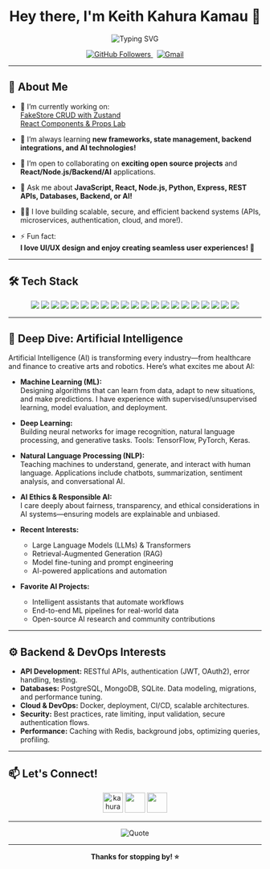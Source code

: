 <!--
  Hi there! 👋
  Welcome to my GitHub profile README. This is a dynamic, visually engaging introduction to who I am, what I love, and what I do!
-->

<h1 align="center">Hey there, I'm Keith Kahura Kamau 👋</h1>

<p align="center">
  <img src="https://readme-typing-svg.demolab.com?font=Fira+Code&duration=2500&pause=1000&color=00FFB9&center=true&vCenter=true&width=435&lines=Full+Stack+Developer;React+%7C+Node.js+%7C+Python;Backend+%26+API+Enthusiast;AI+Explorer+%F0%9F%A7%91%E2%80%8D%F0%9F%96%A5%EF%B8%8F;Always+Learning+%F0%9F%92%A1" alt="Typing SVG" />
</p>

<p align="center">
  <a href="https://github.com/keithkahurakamau">
    <img src="https://img.shields.io/github/followers/keithkahurakamau?label=Follow&style=social" alt="GitHub Followers" />
  </a>
  &nbsp;
  <a href="mailto:kahurakeith@gmail.com">
    <img src="https://img.shields.io/badge/Email-kahurakeith@gmail.com-D14836?style=flat&logo=gmail&logoColor=white" alt="Gmail" />
  </a>
</p>

---

## 🚀 About Me

- 🔭 I’m currently working on:  
  <a href="https://github.com/keithkahurakamau/fakestore-zustand-crud">FakeStore CRUD with Zustand</a>  
  <a href="https://github.com/keithkahurakamau/components-props-lab">React Components & Props Lab</a>

- 🌱 I’m always learning **new frameworks, state management, backend integrations, and AI technologies!**

- 🤝 I’m open to collaborating on **exciting open source projects** and **React/Node.js/Backend/AI** applications.

- 💬 Ask me about **JavaScript, React, Node.js, Python, Express, REST APIs, Databases, Backend, or AI!**

- 🧑‍💻 I love building scalable, secure, and efficient backend systems (APIs, microservices, authentication, cloud, and more!).

- ⚡ Fun fact:  
  <b>I love UI/UX design and enjoy creating seamless user experiences! 🎨</b>

---

## 🛠️ Tech Stack

<p align="center">
  <!-- Frontend -->
  <img src="https://img.shields.io/badge/React-20232A?style=for-the-badge&logo=react&logoColor=61DAFB" />
  <img src="https://img.shields.io/badge/JavaScript-F7DF1E?style=for-the-badge&logo=javascript&logoColor=black" />
  <img src="https://img.shields.io/badge/HTML5-E34F26?style=for-the-badge&logo=html5&logoColor=white" />
  <img src="https://img.shields.io/badge/CSS3-1572B6?style=for-the-badge&logo=css3&logoColor=white" />
  <img src="https://img.shields.io/badge/Styled--Components-DB7093?style=for-the-badge&logo=styled-components&logoColor=white" />
  <img src="https://img.shields.io/badge/Zustand-181717?style=for-the-badge&logo=zustand&logoColor=white" />

  <!-- Backend -->
  <img src="https://img.shields.io/badge/Node.js-339933?style=for-the-badge&logo=node-dot-js&logoColor=white" />
  <img src="https://img.shields.io/badge/Express.js-404D59?style=for-the-badge" />
  <img src="https://img.shields.io/badge/Python-3776AB?style=for-the-badge&logo=python&logoColor=white" />
  <img src="https://img.shields.io/badge/FastAPI-009688?style=for-the-badge&logo=fastapi&logoColor=white" />
  <img src="https://img.shields.io/badge/PostgreSQL-316192?style=for-the-badge&logo=postgresql&logoColor=white" />
  <img src="https://img.shields.io/badge/MongoDB-4EA94B?style=for-the-badge&logo=mongodb&logoColor=white" />
  <img src="https://img.shields.io/badge/Docker-2496ED?style=for-the-badge&logo=docker&logoColor=white" />
  <img src="https://img.shields.io/badge/Redis-DC382D?style=for-the-badge&logo=redis&logoColor=white" />
  <img src="https://img.shields.io/badge/JWT-000000?style=for-the-badge&logo=jsonwebtokens&logoColor=white" />
  <img src="https://img.shields.io/badge/REST%20API-02569B?style=for-the-badge&logo=api&logoColor=white" />

  <!-- AI/ML -->
  <img src="https://img.shields.io/badge/TensorFlow-FF6F00?style=for-the-badge&logo=tensorflow&logoColor=white" />
  <img src="https://img.shields.io/badge/PyTorch-EE4C2C?style=for-the-badge&logo=pytorch&logoColor=white" />
  <img src="https://img.shields.io/badge/OpenAI-412991?style=for-the-badge&logo=openai&logoColor=white" />
  <img src="https://img.shields.io/badge/scikit--learn-F7931E?style=for-the-badge&logo=scikit-learn&logoColor=white" />

  <!-- Tools -->
  <img src="https://img.shields.io/badge/Git-F05032?style=for-the-badge&logo=git&logoColor=white" />
</p>

---

## 🤖 Deep Dive: Artificial Intelligence

Artificial Intelligence (AI) is transforming every industry—from healthcare and finance to creative arts and robotics. Here’s what excites me about AI:

- **Machine Learning (ML):**  
  Designing algorithms that can learn from data, adapt to new situations, and make predictions. I have experience with supervised/unsupervised learning, model evaluation, and deployment.

- **Deep Learning:**  
  Building neural networks for image recognition, natural language processing, and generative tasks. Tools: TensorFlow, PyTorch, Keras.

- **Natural Language Processing (NLP):**  
  Teaching machines to understand, generate, and interact with human language. Applications include chatbots, summarization, sentiment analysis, and conversational AI.

- **AI Ethics & Responsible AI:**  
  I care deeply about fairness, transparency, and ethical considerations in AI systems—ensuring models are explainable and unbiased.

- **Recent Interests:**  
  - Large Language Models (LLMs) & Transformers  
  - Retrieval-Augmented Generation (RAG)  
  - Model fine-tuning and prompt engineering  
  - AI-powered applications and automation

- **Favorite AI Projects:**  
  - Intelligent assistants that automate workflows  
  - End-to-end ML pipelines for real-world data  
  - Open-source AI research and community contributions

---

## ⚙️ Backend & DevOps Interests

- **API Development:** RESTful APIs, authentication (JWT, OAuth2), error handling, testing.
- **Databases:** PostgreSQL, MongoDB, SQLite. Data modeling, migrations, and performance tuning.
- **Cloud & DevOps:** Docker, deployment, CI/CD, scalable architectures.
- **Security:** Best practices, rate limiting, input validation, secure authentication flows.
- **Performance:** Caching with Redis, background jobs, optimizing queries, profiling.

---

## 📫 Let's Connect!

<p align="center">
  <a href="mailto:kahurakeith@gmail.com"><img src="https://img.icons8.com/fluency/48/000000/gmail-new.png" width="40" title="kahurakeith@gmail.com"/></a>
  <a href="https://github.com/keithkahurakamau"><img src="https://img.icons8.com/ios-glyphs/48/000000/github.png" width="40"/></a>
  <a href="https://twitter.com/keithkahura"><img src="https://img.icons8.com/color/48/000000/twitter--v1.png" width="40"/></a>
</p>

---

<p align="center">
  <img src="https://quotes-github-readme.vercel.app/api?type=horizontal&theme=radical" alt="Quote" />
</p>

---

<p align="center">
  <b>Thanks for stopping by! ⭐️</b>
</p>
